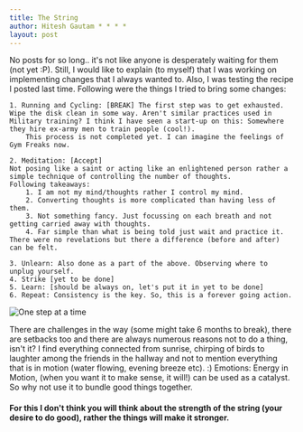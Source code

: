 ```yaml
---
title: The String
author: Hitesh Gautam * * * *
layout: post
---
```


No posts for so long.. it's not like anyone is desperately waiting for them (not yet :P). Still, I would like to explain (to myself) that I was working on implementing changes that I always wanted to. Also, I was testing the recipe I posted last time.  Following were the things I tried to bring some changes:
    
    1. Running and Cycling: [BREAK] The first step was to get exhausted. Wipe the disk clean in some way. Aren't similar practices used in Military training? I think I have seen a start-up on this: Somewhere they hire ex-army men to train people (cool!).
        This process is not completed yet. I can imagine the feelings of Gym Freaks now.

    2. Meditation: [Accept] 
    Not posing like a saint or acting like an enlightened person rather a simple technique of controlling the number of thoughts.
    Following takeaways:
        1. I am not my mind/thoughts rather I control my mind.
        2. Converting thoughts is more complicated than having less of them.
        3. Not something fancy. Just focussing on each breath and not getting carried away with thoughts.
        4. Far simple than what is being told just wait and practice it.
    There were no revelations but there a difference (before and after) can be felt. 

    3. Unlearn: Also done as a part of the above. Observing where to unplug yourself.
    4. Strike [yet to be done]
    5. Learn: [should be always on, let's put it in yet to be done]
    6. Repeat: Consistency is the key. So, this is a forever going action.

![One step at a time](https://drive.google.com/open?id=1RVxazWHA9uxTTOw-MThXTNJNcO3tKIsF)

There are challenges in the way (some might take 6 months to break), there are setbacks too and there are always numerous reasons not to do a thing, isn't it? I find everything connected from sunrise, chirping of birds to laughter among the friends in the hallway and not to mention everything that is in motion (water flowing, evening breeze etc).  :)
Emotions: Energy in Motion, (when you want it to make sense, it will!) can be used as a catalyst. So why not use it to bundle good things together. 
#### For this I don't think you will think about the strength of the string (your desire to do good), rather the things will make it stronger.
